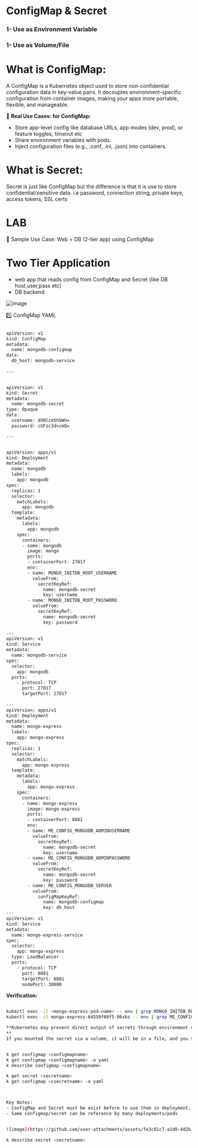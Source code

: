 
# ConfigMap & Secret


### 1- Use as Environment Variable
### 1- Use as Volume/File


# What is ConfigMap:

A ConfigMap is a Kubernetes object used to store non-confidential configuration data in key-value pairs. It decouples environment-specific configuration from container images, making your apps more portable, flexible, and manageable.

🔧 **Real Use Cases: for ConfigMap:**
- Store app-level config like database URLs, app modes (dev, prod), or feature toggles, timeout etc
- Share environment variables with pods.
- Inject configuration files (e.g., .conf, .ini, .json) into containers.



# What is Secret:
Secret is just like ConfigMap but the difference is that it is use to store confidential/sensitive data. i.e password, connection string, private keys, access tokens, SSL certs



# LAB
🧪 Sample Use Case: Web + DB (2-tier app) using ConfigMap
 
 # Two Tier Application

-  web app that reads config from ConfigMap and Secret (like DB host,user,pass etc)
-  DB backend


![image](https://github.com/user-attachments/assets/d7c374f1-0a1a-4f93-8fcc-fbc23e223251)



1️⃣ ConfigMap YAML

```bash

apiVersion: v1
kind: ConfigMap
metadata:
  name: mongodb-configmap
data:
  db_host: mongodb-service
 
---


apiVersion: v1
kind: Secret
metadata:
  name: mongodb-secret
type: Opaque
data:
  username: dXNlcm5hbWU=
  password: cGFzc3dvcmQ=

---


apiVersion: apps/v1
kind: Deployment
metadata:
  name: mongodb
  labels:
    app: mongodb
spec:
  replicas: 1
  selector:
    matchLabels:
      app: mongodb
  template:
    metadata:
      labels:
        app: mongodb
    spec:
      containers:
      - name: mongodb
        image: mongo
        ports:
        - containerPort: 27017
        env:
        - name: MONGO_INITDB_ROOT_USERNAME
          valueFrom:
            secretKeyRef:
              name: mongodb-secret
              key: username
        - name: MONGO_INITDB_ROOT_PASSWORD
          valueFrom:
            secretKeyRef:
              name: mongodb-secret
              key: password
              
---
apiVersion: v1
kind: Service
metadata:
  name: mongodb-service
spec:
  selector:
    app: mongodb
  ports:
    - protocol: TCP
      port: 27017
      targetPort: 27017
  
---
apiVersion: apps/v1
kind: Deployment
metadata:
  name: mongo-express
  labels:
    app: mongo-express
spec:
  replicas: 1
  selector:
    matchLabels:
      app: mongo-express
  template:
    metadata:
      labels:
        app: mongo-express
    spec:
      containers:
      - name: mongo-express
        image: mongo-express
        ports:
        - containerPort: 8081
        env:
        - name: ME_CONFIG_MONGODB_ADMINUSERNAME
          valueFrom:
            secretKeyRef:
              name: mongodb-secret
              key: username
        - name: ME_CONFIG_MONGODB_ADMINPASSWORD
          valueFrom:
            secretKeyRef:
              name: mongodb-secret
              key: password
        - name: ME_CONFIG_MONGODB_SERVER 
          valueFrom: 
            configMapKeyRef:
              name: mongodb-configmap
              key: db_host
---
apiVersion: v1
kind: Service
metadata:
  name: mongo-express-service
spec:
  selector:
    app: mongo-express
  type: LoadBalancer  
  ports:
    - protocol: TCP
      port: 8081
      targetPort: 8081
      nodePort: 30000

```


**Verification:** 
```bash

kubectl exec -it <mongo-express-pod-name> -- env | grep MONGO_INITDB_ROOT_USERNAME
kubectl exec -it mongo-express-64559f68f5-86xbz -- env | grep ME_CONFIG_MONGODB_ADMINPASSWORD

**Kubernetes may prevent direct output of secrets through environment variables when you use kubectl exec for security.
**
If you mounted the secret via a volume, it will be in a file, and you should read the file directly.


k get configmap <configmapname>
k get configmap <configmapname> -o yaml
k describe configmap <configmapname>

k get secret <secretname>
k get configmap <csecretname> -o yaml



Key Notes:
- ConfigMap and Secret must be exist before to use them in deployment.
- Same configmap/secret can be reference by many deployments/pods


![image](https://github.com/user-attachments/assets/fe3c81c7-a1d0-4d2b-97e8-6b19d11bfb75)

k describe secret <secretname>


```

